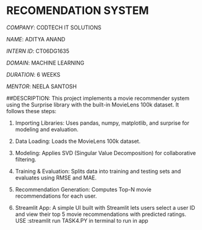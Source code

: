 # RECOMENDATION SYSTEM

*COMPANY*: CODTECH IT SOLUTIONS

*NAME*: ADITYA ANAND

*INTERN ID*: CT06DG1635

*DOMAIN*: MACHINE LEARNING

*DURATION*: 6 WEEKS

*MENTOR*: NEELA SANTOSH

##DESCRIPTION:
This project implements a movie recommender system using the Surprise library with the built-in MovieLens 100k dataset. It follows these steps:

1. Importing Libraries: Uses pandas, numpy, matplotlib, and surprise for modeling and evaluation.


2. Data Loading: Loads the MovieLens 100k dataset.


3. Modeling: Applies SVD (Singular Value Decomposition) for collaborative filtering.


4. Training & Evaluation: Splits data into training and testing sets and evaluates using RMSE and MAE.


5. Recommendation Generation: Computes Top-N movie recommendations for each user.


6. Streamlit App: A simple UI built with Streamlit lets users select a user ID and view their top 5 movie recommendations with predicted ratings.
 USE :streamlit run TASK4.PY in terminal to run in app
